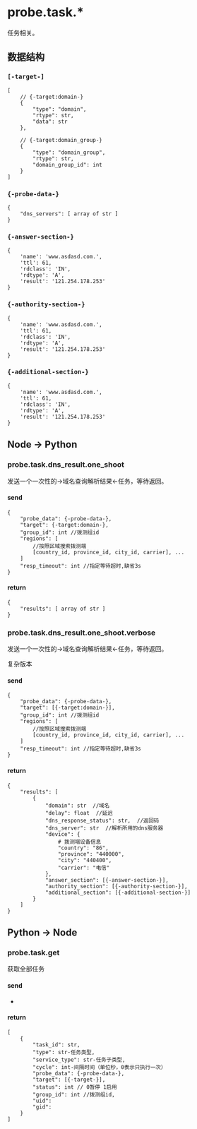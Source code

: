probe.task.*
============

任务相关。

## 数据结构

### ```[-target-]```

```
[
    // {-target:domain-}
    {
        "type": "domain",
        "rtype": str,
        "data": str
    },

    // {-target:domain_group-}
    {
        "type": "domain_group",
        "rtype": str,
        "domain_group_id": int
    }
]
```

### ```{-probe-data-}```

```
{
    "dns_servers": [ array of str ]
}
```

### ```{-answer-section-}```

```
{
    'name': 'www.asdasd.com.', 
    'ttl': 61, 
    'rdclass': 'IN', 
    'rdtype': 'A', 
    'result': '121.254.178.253'
}
```

### ```{-authority-section-}```

```
{
    'name': 'www.asdasd.com.', 
    'ttl': 61, 
    'rdclass': 'IN', 
    'rdtype': 'A', 
    'result': '121.254.178.253'
}
```

### ```{-additional-section-}```

```
{
    'name': 'www.asdasd.com.', 
    'ttl': 61, 
    'rdclass': 'IN', 
    'rdtype': 'A', 
    'result': '121.254.178.253'
}
```


## Node -> Python

### probe.task.dns_result.one_shoot

发送一个一次性的->域名查询解析结果<-任务，等待返回。

#### send

```
{
    "probe_data": {-probe-data-},
    "target": {-target:domain-},
    "group_id": int //拨测组id
    "regions": [
        //按照区域搜索拨测端
        [country_id, province_id, city_id, carrier], ...
    ] 
    "resp_timeout": int //指定等待超时,缺省3s
}
```

#### return

```
{
    "results": [ array of str ]
}
```

### probe.task.dns_result.one_shoot.verbose

发送一个一次性的->域名查询解析结果<-任务，等待返回。

复杂版本

#### send

```
{
    "probe_data": {-probe-data-},
    "target": [{-target:domain-}],
    "group_id": int //拨测组id
    "regions": [
        //按照区域搜索拨测端
        [country_id, province_id, city_id, carrier], ...
    ] 
    "resp_timeout": int //指定等待超时,缺省3s
}
```

#### return

```
{
    "results": [
        {
            "domain": str  //域名
            "delay": float  //延迟
            "dns_response_status": str,  //返回码
            "dns_server": str  //解析所用的dns服务器
            "device": {
                # 拨测端设备信息
                "country": "86",
                "province": "440000",
                "city": "440400",
                "carrier": "电信"
            },
            "answer_section": [{-answer-section-}],
            "authority_section": [{-authority-section-}],
            "additional_section": [{-additional-section-}]
        }
    ]
}
```

## Python -> Node

### probe.task.get

获取全部任务

#### send

-

#### return

```
[
    {
        "task_id": str,
        "type": str-任务类型,
        "service_type": str-任务子类型,
        "cycle": int-间隔时间（单位秒，0表示只执行一次）
        "probe_data": {-probe-data-},
        "target": [{-target-}],
        "status": int // 0暂停 1启用
        "group_id": int //拨测组id,
        "uid":
        "gid":
    }
]
```
